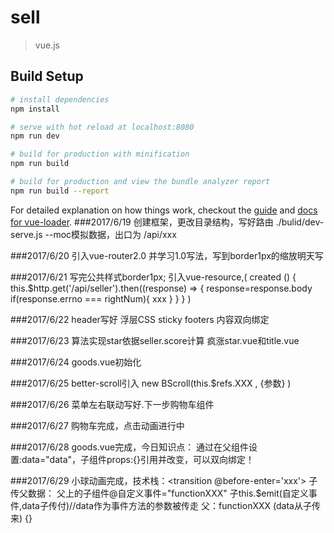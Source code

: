 # sell

> vue.js

## Build Setup

``` bash
# install dependencies
npm install

# serve with hot reload at localhost:8080
npm run dev

# build for production with minification
npm run build

# build for production and view the bundle analyzer report
npm run build --report
```

For detailed explanation on how things work, checkout the [guide](http://vuejs-templates.github.io/webpack/) and [docs for vue-loader](http://vuejs.github.io/vue-loader).
###2017/6/19
创建框架，更改目录结构，写好路由
./bulid/dev-serve.js --moc模拟数据，出口为 /api/xxx

###2017/6/20
引入vue-router2.0 并学习1.0写法，写到border1px的缩放明天写

###2017/6/21
写完公共样式border1px;
引入vue-resource,(
  created () {
    this.$http.get('/api/seller').then((response) => {
      response=response.body
      if(response.errno === rightNum){
        xxx
      }
    }
  }
)

###2017/6/22
header写好 浮层CSS sticky footers 内容双向绑定

###2017/6/23
算法实现star依据seller.score计算
疯涨star.vue和title.vue

###2017/6/24
goods.vue初始化

###2017/6/25
better-scroll引入
new BScroll(this.$refs.XXX , {参数} )

###2017/6/26
菜单左右联动写好.下一步购物车组件

###2017/6/27
购物车完成，点击动画进行中

###2017/6/28
goods.vue完成，今日知识点：
通过在父组件设置:data="data"，子组件props:{}引用并改变，可以双向绑定！

###2017/6/29
小球动画完成，技术栈：<transition @before-enter='xxx'>
子传父数据： 父上的子组件@自定义事件="functionXXX"
             子this.$emit(自定义事件,data子传付)//data作为事件方法的参数被传走
             父：functionXXX (data从子传来) {}
